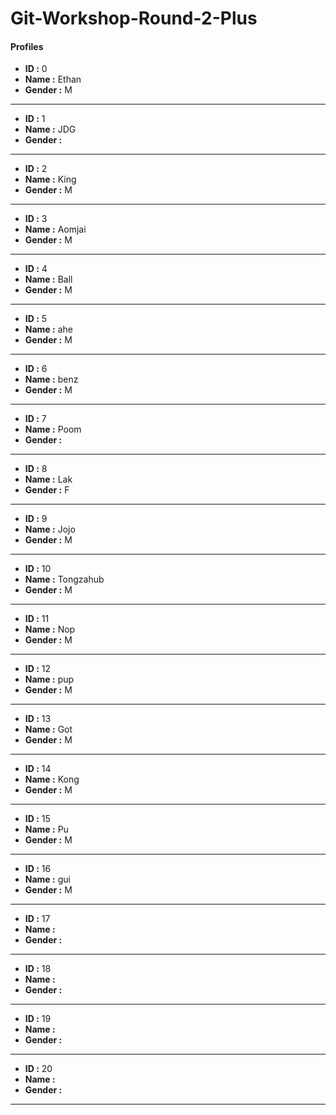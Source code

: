 # Git-Workshop-Round-2-Plus

#### Profiles

- **ID :** 0
- **Name :** Ethan
- **Gender :** M

---

- **ID :** 1
- **Name :** JDG
- **Gender :** <M or F>

---

- **ID :** 2
- **Name :** King
- **Gender :** M

---

- **ID :** 3
- **Name :** Aomjai
- **Gender :** M

---

- **ID :** 4
- **Name :** Ball
- **Gender :** M

---

- **ID :** 5
- **Name :** ahe
- **Gender :** M

---

- **ID :** 6
- **Name :** benz
- **Gender :** M

---

- **ID :** 7
- **Name :** Poom
- **Gender :** <M or F>

---

- **ID :** 8
- **Name :** Lak
- **Gender :** F

---

- **ID :** 9
- **Name :** Jojo
- **Gender :** M

---

- **ID :** 10
- **Name :** Tongzahub
- **Gender :** M
---

- **ID :** 11
- **Name :** Nop
- **Gender :** M

---

- **ID :** 12
- **Name :** pup
- **Gender :** M

---

- **ID :** 13
- **Name :** Got
- **Gender :** M

---

- **ID :** 14
- **Name :** Kong
- **Gender :** M

---

- **ID :** 15
- **Name :** Pu
- **Gender :** M

---

- **ID :** 16
- **Name :** gui
- **Gender :** M

---

- **ID :** 17
- **Name :** <name>
- **Gender :** <M or F>

---

- **ID :** 18
- **Name :** <name>
- **Gender :** <M or F>

---

- **ID :** 19
- **Name :** <name>
- **Gender :** <M or F>

---

- **ID :** 20
- **Name :** <name>
- **Gender :** <M or F>

---
